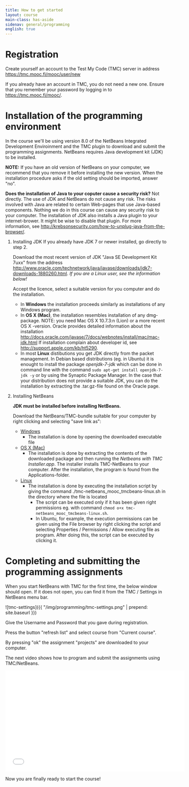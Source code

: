 ```yaml
---
title: How to get started
layout: course
main-class: has-aside
sidenav: general/programming
english: true
---
```

# Registration
Create yourself an account to the Test My Code (TMC) server in address <https://tmc.mooc.fi/mooc/user/new>

If you already have an account in TMC, you do not need a new one. Ensure that you remember your password by logging in to  <https://tmc.mooc.fi/mooc/>.

# Installation of the programming environment

In the course we'll be using version 8.0 of the NetBeans Integrated Development Enviroinment and the TMC plugin to download and submit the programming assignments. NetBeans requires Java development kit (JDK) to be installed.

**NOTE:** If you have an old version of NetBeans on your computer, we recommend that you remove it before installing the new version. When the installation procedure asks  if the old setting should be imported, answer "no".

**Does the installation of Java to your coputer cause a security risk?** Not directly. The use of JDK and NetBeans do not cause any risk. The risks involved with Java are related to certain Web-pages that use Java-based components. Nothing we do in this course can cause any security risk to your computer. The installation of JDK also installs a Java plugin to your internet-brower. It might be wise to disable that plugin. For more information, see  <http://krebsonsecurity.com/how-to-unplug-java-from-the-browser/>. 

1. Installing JDK
	If you already have JDK 7 or newer installed, go directly to step 2.

	Download the most recent version of JDK "Java SE Development Kit 7uxx" from the address <http://www.oracle.com/technetwork/java/javase/downloads/jdk7-downloads-1880260.html>. *If you are a Linux user, see the information below!*

	Accept the licence, select a suitable version for you computer and do the installation.
	- In **Windows** the installation proceeds similarly as installations of any Windows program.
	- In **OS X (Mac)**, the installation resembles installation of any dmg-package. NOTE: you need Mac OS X 10.7.3:n (Lion) or a more recent OS X -version.  Oracle provides detailed information about the installation <http://docs.oracle.com/javase/7/docs/webnotes/install/mac/mac-jdk.html> If installation complain about developer id, see <http://support.apple.com/kb/ht5290>.
	- In most **Linux** distibutions you get JDK directly from the packet management. In Debian based distributions (eg. in Ubuntu) it is enought to install the package *openjdk-7-jdk* which can be done in command line with the command `sudo apt-get install openjdk-7-jdk -y` or by using the Synaptic Package Manager. In the case that your distribution does not provide a suitable JDK, you can do the installation by extracting the .tar.gz-file found on the Oracle page.

2. Installing NetBeans

	**JDK must be installed before installing NetBeans.**

	Download the NetBeans/TMC-bundle suitable for your computer by right clicking and selecting "save link as":
	- [Windows](http://update.testmycode.net/installers/tmc-netbeans_mooc/tmc-netbeans_mooc_tmcbeans-windows.exe)
		- The installation is done by opening the downloaded executable file
	- [OS X (Mac)](http://update.testmycode.net/installers/tmc-netbeans_mooc/tmc-netbeans_mooc_tmcbeans-macosx.tgz)
		- The installation is done by extracting the contents of the downloaded package and then running the *Netbeans with TMC Installer.app*. The installer installs TMC-NetBeans to your computer. After the installation, the program is found from the Applications-folder.
	- [Linux](http://update.testmycode.net/installers/tmc-netbeans_mooc/tmc-netbeans_mooc_tmcbeans-linux.sh)
		- The installation is done by executing the installation script by giving the command ./tmc-netbeans_mooc_tmcbeans-linux.sh in the directory where the file is located
			- The script can be executed only if it has been given right permissions eg. with command `chmod o+x tmc-netbeans_mooc_tmcbeans-linux.sh`.
			- In Ubuntu, for example, the execution permissions can be given using the File browser  by right clicking the script and selecting Properties / Permissions / Allow executing file as program. After doing this, the script can be executed by clicking it.

# Completing and submitting the programming assignments

When you start NetBeans with TMC for the first time, the below window should open. If it does not open, you can find it from the TMC / Settings in NetBeans menu bar.

![tmc-settings]({{ "/img/programming/tmc-settings.png" | prepend: site.baseurl }})

Give the Username and Password that you gave during registration.

Press the button "refresh list" and select course from "Current course".

By pressing "ok" the assignment "projects" are downloaded to your computer.

The next video shows how to program and submit the assignments using TMC/NetBeans.

<iframe width="560" height="315" src="//www.youtube.com/embed/ZFsg0Uh0UVE" frameborder="0" allowfullscreen></iframe>

Now you are finally ready to start the course!